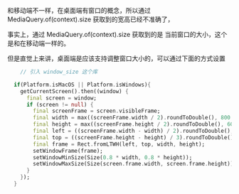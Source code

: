 和移动端不一样，在桌面端有窗口的概念，所以通过 MediaQuery.of(context).size 获取到的宽高已经不准确了，

事实上，通过 MediaQuery.of(context).size 获取到的是 当前窗口的大小，这个是和在移动端一样的。

但是直觉上来讲，桌面端是应该支持调整窗口大小的，可以通过下面的方式设置

```dart
    // 引入 window_size 这个库

  if(Platform.isMacOS || Platform.isWindows){
    getCurrentScreen().then((window) {
      final screen = window;
      if (screen != null) {
        final screenFrame = screen.visibleFrame;
        final width = max((screenFrame.width / 2).roundToDouble(), 800.0);
        final height = max((screenFrame.height / 2).roundToDouble(), 600.0);
        final left = ((screenFrame.width - width) / 2).roundToDouble();
        final top = ((screenFrame.height - height) / 3).roundToDouble();
        final frame = Rect.fromLTWH(left, top, width, height);
        setWindowFrame(frame);
        setWindowMinSize(Size(0.8 * width, 0.8 * height));
        setWindowMaxSize(Size(screen.frame.width, screen.frame.height));
      }
    });
  }

```